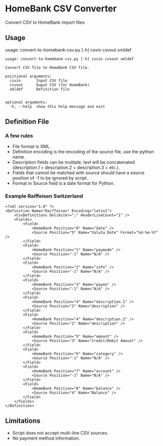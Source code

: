 # HomeBank CSV Converter
Convert CSV to HomeBank import files

## Usage
usage: convert-to-homebank-csv.py [-h] csvin csvout xmldef

```
usage: convert-to-homebank-csv.py [-h] csvin csvout xmldef

Convert CSV file to HomeBank CSV file.

positional arguments:
  csvin       Input CSV file
  csvout      Ouput CSV (for HomeBank)
  xmldef      Definition file


optional arguments:
  -h, --help  show this help message and exit
```

## Definition File

### A few rules
- File format is XML.
- Definition encoding is the encoding of the source file, use the python name.
- Description fields can be multiple, text will be concatenated (description.1 + description.2 + description.3 + etc.).
- Fields that cannot be matched with source should have a source position of -1 to be ignored by script.
- Format in Source field is a date format for Python.

### Example Raiffeisen Switzerland
```
<?xml version="1.0" ?>
<Definition Name="Raiffeisen" Encoding="latin1">
    <CsvDefinitions Delimiter=";" HeaderLineCount="1" />
    <Fields>
        <Field>
            <HomeBank Position="0" Name="date" />
            <Source Position="5" Name="Valuta Date" Format="%d-%m-%Y" />
        </Field>
        <Field>
            <HomeBank Position="1" Name="paymode" />
            <Source Position="-1" Name="N/A" />
        </Field>
        <Field>
            <HomeBank Position="2" Name="info" />
            <Source Position="-1" Name="N/A" />
        </Field>
        <Field>
            <HomeBank Position="3" Name="payee" />
            <Source Position="-1" Name="N/A" />
        </Field>
        <Field>
            <HomeBank Position="4" Name="description.1" />
            <Source Position="2" Name="description" />
        </Field>
        <Field>
            <HomeBank Position="4" Name="description.2" />
            <Source Position="2" Name="description" />
        </Field>
        <Field>
            <HomeBank Position="5" Name="amount" />
            <Source Position="3" Name="Credit/Debit Amount" />
        </Field>
        <Field>
            <HomeBank Position="6" Name="category" />
            <Source Position="-1" Name="N/A" />
        </Field>
        <Field>
            <HomeBank Position="7" Name="account" />
            <Source Position="-1" Name="N/A" />
        </Field>
        <Field>
            <HomeBank Position="8" Name="balance" />
            <Source Position="4" Name="Balance" />
        </Field>
    </Fields>
</Definition>
```

## Limitations

- Script does not accept multi-line CSV sources.
- No payment method information.
